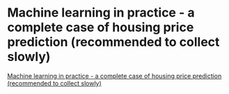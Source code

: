 # Machine learning in practice - a complete case of housing price prediction (recommended to collect slowly)
[Machine learning in practice - a complete case of housing price prediction (recommended to collect slowly)](https://aiwithcloud.com/2022/09/16/machine_learning_in_practice___a_complete_case_of_housing_price_prediction_recommended_to_collect_slowly/)